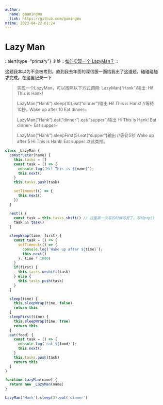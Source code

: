 ```yaml
---
author:
  name: gaamingWu
  link: https://github.com/gumingWu
mtime: 2023-04-22 01:24
---
```


# Lazy Man

::alert{type="primary"}
出处：[如何实现一个 LazyMan？](https://juejin.cn/post/6844903791188246541)
::


这题我本以为不会被考到，直到我去年面的深信服一面给我出了这道题，磕磕碰碰才完成，在这里记录一下

> 实现一个LazyMan，可以按照以下方式调用:
> LazyMan(“Hank”)输出:
> Hi! This is Hank!
> 
> LazyMan(“Hank”).sleep(10).eat(“dinner”)输出
> Hi! This is Hank!
> //等待10秒..
> Wake up after 10
> Eat dinner~
> 
> LazyMan(“Hank”).eat(“dinner”).eat(“supper”)输出
> Hi This is Hank!
> Eat dinner~
> Eat supper~
> 
> LazyMan(“Hank”).sleepFirst(5).eat(“supper”)输出
> //等待5秒
> Wake up after 5
> Hi This is Hank!
> Eat supper
> 以此类推。

```js
class _LazyMan {
  constructor(name) {
    this.tasks = []
    const task = () => {
      console.log(`Hi! This is ${name}`);
      this.next()
    }
    this.tasks.push(task)

    setTimeout(() => {
      this.next()
    })
  }

  next() {
    const task = this.tasks.shift() // 这里第一次写的时候写反了，写成pop()
    task && task()
  }

  sleepWrap(time, first) {
    const task = () => {
      setTimeout(() => {
        console.log(`Wake up after ${time}`);
        this.next()
      }, time * 1000)
    }
    if(first) {
      this.tasks.unshift(task)
    } else {
      this.tasks.push(task)
    }
  }

  sleep(time) {
    this.sleepWrap(time, false)
    return this
  }
  sleepFirst(time) {
    this.sleepWrap(time, true)
    return this
  }
  eat(food) {
    const task = () => {
      console.log(`eat ${food}`);
      this.next()
    }
    this.tasks.push(task)
    return this
  }
}

function LazyMan(name) {
  return new _LazyMan(name)
}

LazyMan('Hank').sleep(3).eat('dinner')
```
